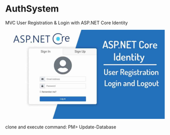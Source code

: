 # AuthSystem
MVC User Registration &amp; Login with ASP.NET Core Identity

<img src="https://github.com/ivan-belyaev/AuthSystem/blob/master/aspnet-core-identity-user-authentication.jpg"/>

clone and execute command:
PM> Update-Database

